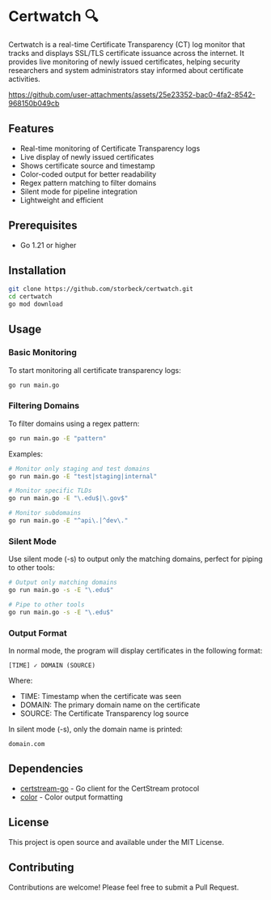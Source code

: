 # Certwatch 🔍

Certwatch is a real-time Certificate Transparency (CT) log monitor that tracks and displays SSL/TLS certificate issuance across the internet. It provides live monitoring of newly issued certificates, helping security researchers and system administrators stay informed about certificate activities.


https://github.com/user-attachments/assets/25e23352-bac0-4fa2-8542-968150b049cb


## Features

- Real-time monitoring of Certificate Transparency logs
- Live display of newly issued certificates
- Shows certificate source and timestamp
- Color-coded output for better readability
- Regex pattern matching to filter domains
- Silent mode for pipeline integration
- Lightweight and efficient

## Prerequisites

- Go 1.21 or higher

## Installation

```bash
git clone https://github.com/storbeck/certwatch.git
cd certwatch
go mod download
```

## Usage

### Basic Monitoring

To start monitoring all certificate transparency logs:

```bash
go run main.go
```

### Filtering Domains

To filter domains using a regex pattern:

```bash
go run main.go -E "pattern"
```

Examples:
```bash
# Monitor only staging and test domains
go run main.go -E "test|staging|internal"

# Monitor specific TLDs
go run main.go -E "\.edu$|\.gov$"

# Monitor subdomains
go run main.go -E "^api\.|^dev\."
```

### Silent Mode

Use silent mode (-s) to output only the matching domains, perfect for piping to other tools:

```bash
# Output only matching domains
go run main.go -s -E "\.edu$"

# Pipe to other tools
go run main.go -s -E "\.edu$" 
```

### Output Format

In normal mode, the program will display certificates in the following format:
```
[TIME] ✓ DOMAIN (SOURCE)
```

Where:
- TIME: Timestamp when the certificate was seen
- DOMAIN: The primary domain name on the certificate
- SOURCE: The Certificate Transparency log source

In silent mode (-s), only the domain name is printed:
```
domain.com
```

## Dependencies

- [certstream-go](https://github.com/CaliDog/certstream-go) - Go client for the CertStream protocol
- [color](https://github.com/fatih/color) - Color output formatting

## License

This project is open source and available under the MIT License.

## Contributing

Contributions are welcome! Please feel free to submit a Pull Request.
